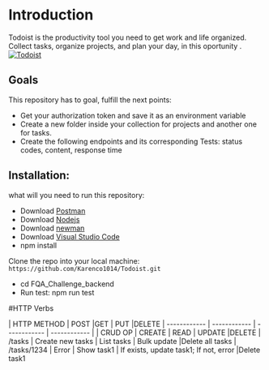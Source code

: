 # Introduction

Todoist is the productivity tool you need to get work and life organized. Collect tasks, organize projects, and plan your day, in this oportunity .
[![Todoist](https://get.todoist.help/hc/article_attachments/360011665940/Web___Inbox.png "Todoist")](https://get.todoist.help/hc/article_attachments/360011665940/Web___Inbox.png "Todoist")

## Goals
This repository has to goal, fulfill the next points:

- Get your authorization token and save it as an environment variable
- Create a new folder inside your collection for projects and another one for tasks.
- Create the following endpoints and its corresponding Tests: status codes, content, response time

## Installation:
what will you need to run this repository:

- Download [Postman](https://www.getpostman.com/ "Postman")
- Download [Nodejs]( https://nodejs.org/en/ "Nodejs")
- Download [newman ](https://www.npmjs.com/package/newman "newman ")
- Download [Visual Studio Code](https://code.visualstudio.com "Visual Studio Code") 
- npm install

Clone the repo into your local machine:
`https://github.com/Karenco1014/Todoist.git`
-  cd FQA_Challenge_backend
- Run test: npm run test



#HTTP Verbs

| HTTP METHOD  | POST  |GET   | PUT  |DELETE
| ------------ | ------------ | ------------ | ------------ |
| CRUD OP  | CREATE   | READ  | UPDATE  |DELETE
|  /tasks |  Create new tasks |  List tasks |  Bulk update |Delete all tasks
| /tasks/1234  |  Error |  Show task1 | If exists, update task1; If not, error   |Delete task1



